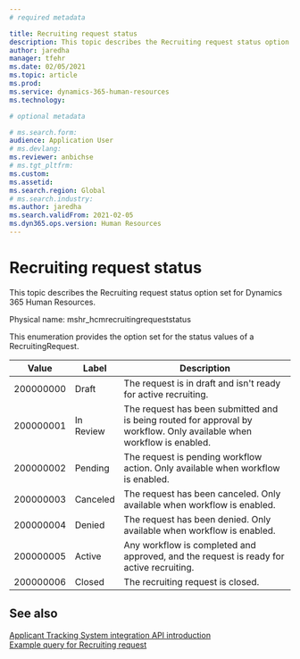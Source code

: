 ```yaml
---
# required metadata

title: Recruiting request status
description: This topic describes the Recruiting request status option set for Dynamics 365 Human Resources.
author: jaredha
manager: tfehr
ms.date: 02/05/2021
ms.topic: article
ms.prod: 
ms.service: dynamics-365-human-resources
ms.technology: 

# optional metadata

# ms.search.form: 
audience: Application User
# ms.devlang: 
ms.reviewer: anbichse
# ms.tgt_pltfrm: 
ms.custom: 
ms.assetid: 
ms.search.region: Global
# ms.search.industry: 
ms.author: jaredha
ms.search.validFrom: 2021-02-05
ms.dyn365.ops.version: Human Resources
---
```


# Recruiting request status

This topic describes the Recruiting request status option set for Dynamics 365 Human Resources.

Physical name: mshr_hcmrecruitingrequeststatus

This enumeration provides the option set for the status values of a RecruitingRequest.

| Value | Label | Description |
| --- | --- | --- |
| 200000000 | Draft | The request is in draft and isn't ready for active recruiting. |
| 200000001 | In Review | The request has been submitted and is being routed for approval by workflow. Only available when workflow is enabled. |
| 200000002 | Pending | The request is pending workflow action. Only available when workflow is enabled. |
| 200000003 | Canceled | The request has been canceled. Only available when workflow is enabled. |
| 200000004 | Denied | The request has been denied. Only available when workflow is enabled. |
| 200000005 | Active | Any workflow is completed and approved, and the request is ready for active recruiting. |
| 200000006 | Closed | The recruiting request is closed. |

## See also

[Applicant Tracking System integration API introduction](hr-admin-integration-ats-api-introduction.md)<br>
[Example query for Recruiting request](hr-admin-integration-ats-api-recruiting-request-example-query.md)
